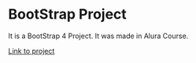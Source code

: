 # BootStrap Project

It is a BootStrap 4 Project. It was made in Alura Course.

<a href="">Link to project</a>
